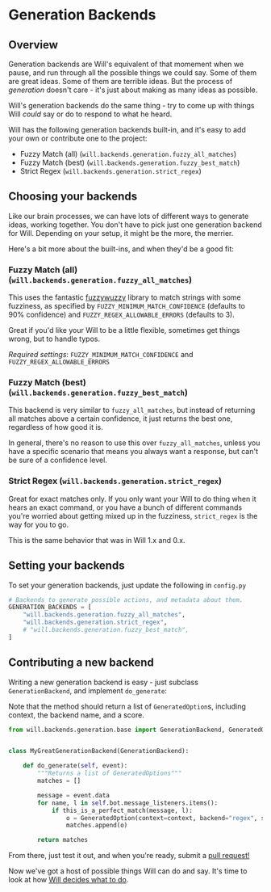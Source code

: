 # Generation Backends

## Overview
Generation backends are Will's equivalent of that momement when we pause, and run through all the possible things we could say.  Some of them are great ideas.  Some of them are terrible ideas.  But the process of _generation_ doesn't care - it's just about making as many ideas as possible.

Will's generation backends do the same thing - try to come up with things Will *could* say or do to respond to what he heard.

Will has the following generation backends built-in, and it's easy to add your own or contribute one to the project:

- Fuzzy Match (all) (`will.backends.generation.fuzzy_all_matches`)
- Fuzzy Match (best) (`will.backends.generation.fuzzy_best_match`)
- Strict Regex (`will.backends.generation.strict_regex`)


## Choosing your backends

Like our brain processes, we can have lots of different ways to generate ideas, working together.  You don't have to pick just one generation backend for Will.  Depending on your setup, it might be the more, the merrier.

Here's a bit more about the built-ins, and when they'd be a good fit:

### Fuzzy Match (all) (`will.backends.generation.fuzzy_all_matches`)

This uses the fantastic [fuzzywuzzy](https://github.com/seatgeek/fuzzywuzzy) library to match strings with some fuzziness, as specified by `FUZZY_MINIMUM_MATCH_CONFIDENCE` (defaults to 90% confidence) and `FUZZY_REGEX_ALLOWABLE_ERRORS` (defaults to 3).

Great if you'd like your Will to be a little flexible, sometimes get things wrong, but to handle typos.

*Required settings*: `FUZZY_MINIMUM_MATCH_CONFIDENCE` and `FUZZY_REGEX_ALLOWABLE_ERRORS`

### Fuzzy Match (best) (`will.backends.generation.fuzzy_best_match`)

This backend is very similar to `fuzzy_all_matches`, but instead of returning all matches above a certain confidence, it just returns the best one, regardless of how good it is.

In general, there's no reason to use this over `fuzzy_all_matches`, unless you have a specific scenario that means you always want a response, but can't be sure of a confidence level.

### Strict Regex (`will.backends.generation.strict_regex`)

Great for exact matches only.  If you only want your Will to do thing when it hears an exact command, or you have a bunch of different commands you're worried about getting mixed up in the fuzziness, `strict_regex` is the way for you to go.

This is the same behavior that was in Will 1.x and 0.x.

## Setting your backends

To set your generation backends, just update the following in `config.py`

```python
# Backends to generate possible actions, and metadata about them.
GENERATION_BACKENDS = [
    "will.backends.generation.fuzzy_all_matches",
    "will.backends.generation.strict_regex",
    # "will.backends.generation.fuzzy_best_match",
]
```


## Contributing a new backend

Writing a new generation backend is easy - just subclass `GenerationBackend`, and implement `do_generate`:

Note that the method should return a list of `GeneratedOption`s, including context, the backend name, and a score.


```python
from will.backends.generation.base import GenerationBackend, GeneratedOption


class MyGreatGenerationBackend(GenerationBackend):

    def do_generate(self, event):
        """Returns a list of GeneratedOptions"""
        matches = []

        message = event.data
        for name, l in self.bot.message_listeners.items():
            if this_is_a_perfect_match(message, l):
                o = GeneratedOption(context=context, backend="regex", score=100)
                matches.append(o)

        return matches

```

From there, just test it out, and when you're ready, submit a [pull request!](https://github.com/skoczen/will/pulls)

Now we've got a host of possible things Will can do and say.  It's time to look at how [Will decides what to do](/backends/execution).